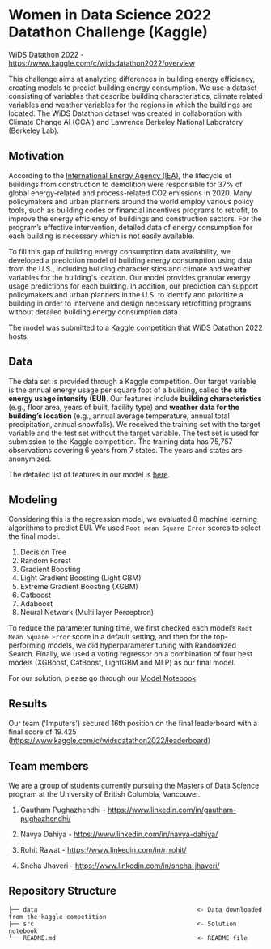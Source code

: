 # Women in Data Science 2022 Datathon Challenge (Kaggle)

WiDS Datathon 2022 - https://www.kaggle.com/c/widsdatathon2022/overview

This challenge aims at analyzing differences in building energy efficiency, creating models to predict building energy consumption. We use a dataset consisting of variables that describe building characteristics, climate related variables and weather variables for the regions in which the buildings are located. The WiDS Datathon dataset was created in collaboration with Climate Change AI (CCAI) and Lawrence Berkeley National Laboratory (Berkeley Lab).

## Motivation

According to the [International Energy Agency (IEA)](https://www.iea.org/reports/tracking-buildings-2021), the lifecycle of buildings from construction to demolition were responsible for 37% of global energy-related and process-related CO2 emissions in 2020. Many policymakers and urban planners around the world employ various policy tools, such as building codes or financial incentives programs to retrofit, to improve the energy efficiency of buildings and construction sectors. For the program’s effective intervention, detailed data of energy consumption for each building is necessary which is not easily available.

To fill this gap of building energy consumption data availability, we developed a prediction model of building energy consumption using data from the U.S., including building characteristics and climate and weather variables for the building's location. Our model provides granular energy usage predictions for each building. In addition, our prediction can support policymakers and urban planners in the U.S. to identify and prioritize a building in order to intervene and design necessary retrofitting programs without detailed building energy consumption data.

The model was submitted to a [Kaggle competition](https://www.kaggle.com/c/widsdatathon2022/overview/description) that WiDS Datathon 2022 hosts. 

## Data

The data set is provided through a Kaggle competition. Our target variable is the annual energy usage per square foot of a building, called **the site energy usage intensity (EUI)**. Our features include **building characteristics** (e.g., floor area, years of built, facility type) and **weather data for the building’s location** (e.g., annual average temperature, annual total precipitation, annual snowfalls). We received the training set with the target variable and the test set without the target variable. The test set is used for submission to the Kaggle competition. The training data has 75,757 observations covering 6 years from 7 states. The years and states are anonymized. 

The detailed list of features in our model is [here](https://www.kaggle.com/c/widsdatathon2022/data). 

## Modeling

Considering this is the regression model, we evaluated 8 machine learning algorithms to predict EUI. We used `Root mean Square Error` scores to select the final model. 


1.	Decision Tree 
2.	Random Forest
3.	Gradient Boosting 
4.	Light Gradient Boosting (Light GBM)
5.	Extreme Gradient Boosting (XGBM)
6.	Catboost 
7.	Adaboost
8.	Neural Network (Multi layer Perceptron)

To reduce the parameter tuning time, we first checked each model’s `Root Mean Square Error` score in a default setting, and then for the top-performing models, we did hyperparameter tuning with Randomized Search. Finally, we used a voting regressor on a combination of four best models (XGBoost, CatBoost, LightGBM and MLP) as our final model.

For our solution, please go through our [Model Notebook](https://github.com/nd265/wids-2022-datathon/blob/main/src/wids-2022-datathon-imputers.ipynb)


## Results

Our team ('Imputers') secured 16th position on the final leaderboard with a final score of 19.425 (https://www.kaggle.com/c/widsdatathon2022/leaderboard)

## Team members 

We are a group of students currently pursuing the Masters of Data Science program at the University of British Columbia, Vancouver.

1) Gautham Pughazhendhi - https://www.linkedin.com/in/gautham-pughazhendhi/

2) Navya Dahiya - https://www.linkedin.com/in/navya-dahiya/

3) Rohit Rawat - https://www.linkedin.com/in/rrrohit/

4) Sneha Jhaveri - https://www.linkedin.com/in/sneha-jhaveri/

## Repository Structure

```
├── data                                            <- Data downloaded from the kaggle competition
├── src                                             <- Solution notebook                        
└── README.md                                       <- README file                                           
                           
```  

